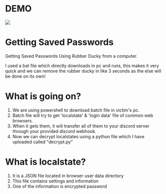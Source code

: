 <html>
  <body>
  <h1>DEMO</h1> 
  <img src="https://github.com/user-attachments/assets/518e6e26-ca02-4b58-90f0-fb0e95fac2d3">
  <h1>Getting Saved Passwords</h1>
  <p>Getting Saved Passwords Using Rubber Ducky from a computer.</p>
  <p>I used a bat file which directly downloads in pc and runs, this makes it very quick and we can remove the rubber ducky in like 3 seconds as the else will be done on its own!</p>
  </body>

  <h1>What is going on?</h1>
  <ol>
    <li>We are using powershell to download batch file in victim's pc.</li>
    <li>Batch file will try to get 'localstate' & 'login data' file of common web browsers.</li>
    <li>When it gets them, it will transfer all of them to your discord server through your provided discord webhook.</li>
    <li>Now we can decrypt localstates using a python file which I have uploaded called "decrypt.py"</li>
  </ol>

  <h1>What is localstate?</h1>
  <ol>
    <li>It is a JSON file located in browser user data directory</li>
    <li>This file contains settings and information</li>
    <li>One of the information is encrypted password </li>
  </ol>

</html>

